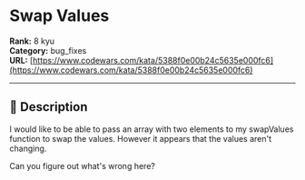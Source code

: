 # Swap Values

**Rank:** 8 kyu  
**Category:** bug_fixes  
**URL:** [https://www.codewars.com/kata/5388f0e00b24c5635e000fc6](https://www.codewars.com/kata/5388f0e00b24c5635e000fc6)

---

## 📝 Description

I would like to be able to pass an array with two elements to my swapValues function to swap the values. However it appears that the values aren't changing.

Can you figure out what's wrong here?
